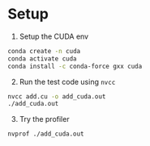 # Setup

1. Setup the CUDA env

```sh
conda create -n cuda
conda activate cuda
conda install -c conda-force gxx cuda
```

2. Run the test code using `nvcc`
```sh
nvcc add.cu -o add_cuda.out
./add_cuda.out
```

3. Try the profiler
```sh
nvprof ./add_cuda.out
```